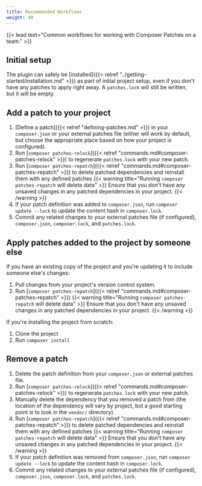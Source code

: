 ```yaml
---
title: Recommended Workflows
weight: 40
---
```


{{< lead text="Common workflows for working with Composer Patches on a team." >}}

## Initial setup

The plugin can safely be [installed]({{< relref "../getting-started/installation.md" >}}) as part of initial project setup, even if you don't have any patches to apply right away. A `patches.lock` will still be written, but it will be empty.

## Add a patch to your project

1. [Define a patch]({{< relref "defining-patches.md" >}}) in your `composer.json` or your external patches file (either will work by default, but choose the appropriate place based on how your project is configured).
2. Run [`composer patches-relock`]({{< relref "commands.md#composer-patches-relock" >}}) to regenerate `patches.lock` with your new patch.
3. Run [`composer patches-repatch`]({{< relref "commands.md#composer-patches-repatch" >}}) to delete patched dependencies and reinstall them with any defined patches {{< warning title="Running `composer patches-repatch` will delete data" >}}
Ensure that you don't have any unsaved changes in any patched dependencies in your project.
{{< /warning >}}
4. If your patch definition was added to `composer.json`, run `composer update --lock` to update the content hash in `composer.lock`.
5. Commit any related changes to your external patches file (if configured), `composer.json`, `composer.lock`, and `patches.lock`.

## Apply patches added to the project by someone else

If you have an existing copy of the project and you're updating it to include someone else's changes:

1. Pull changes from your project's version control system.
2. Run [`composer patches-repatch`]({{< relref "commands.md#composer-patches-repatch" >}}) {{< warning title="Running `composer patches-repatch` will delete data" >}}
Ensure that you don't have any unsaved changes in any patched dependencies in your project.
{{< /warning >}}

If you're installing the project from scratch:

1. Clone the project
2. Run `composer install`

## Remove a patch

1. Delete the patch definition from your `composer.json` or external patches file.
2. Run [`composer patches-relock`]({{< relref "commands.md#composer-patches-relock" >}}) to regenerate `patches.lock` with your new patch.
3. Manually delete the dependency that you removed a patch from (the location of the dependency will vary by project, but a good starting point is to look in the `vendor/` directory).
4. Run [`composer patches-repatch`]({{< relref "commands.md#composer-patches-repatch" >}}) to delete patched dependencies and reinstall them with any defined patches {{< warning title="Running `composer patches-repatch` will delete data" >}}
Ensure that you don't have any unsaved changes in any patched dependencies in your project.
{{< /warning >}}
5. If your patch definition was removed from  `composer.json`, run `composer update --lock` to update the content hash in `composer.lock`.
6. Commit any related changes to your external patches file (if configured), `composer.json`, `composer.lock`, and `patches.lock`.


